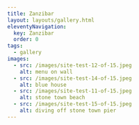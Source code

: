 ```yaml
---
title: Zanzibar
layout: layouts/gallery.html
eleventyNavigation:
  key: Zanzibar
  order: 0
tags:
  - gallery
images:
  - src: /images/site-test-12-of-15.jpeg
    alt: menu on wall
  - src: /images/site-test-14-of-15.jpeg
    alt: blue house
  - src: /images/site-test-11-of-15.jpeg
    alt: stone town beach
  - src: /images/site-test-15-of-15.jpeg
    alt: diving off stone town pier
---
```

